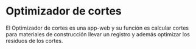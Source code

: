 # Optimizador de cortes 
 

El Optimizador de cortes es una app-web y su función es calcular cortes para materiales de construcción llevar un registro y además optimizar los residuos de los cortes.
